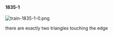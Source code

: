 #### 1835-1
![train-1835-1-0.png](https://github.com/lil-lab/nlvr/raw/master/nlvr/train/images/32/train-1835-1-0.png "train-1835-1-0.png")

there are exactly two triangles touching the edge